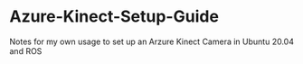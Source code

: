# Azure-Kinect-Setup-Guide
Notes for my own usage to set up an Arzure Kinect Camera in Ubuntu 20.04 and ROS
